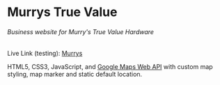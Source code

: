 # Murrys True Value
###### Business website for Murry's True Value Hardware
 
Live Link (testing): [Murrys](http://kim-n.github.io/mtv/)

HTML5, CSS3, JavaScript, and [Google Maps Web API](https://developers.google.com/maps/web/) with custom map styling, map marker and static default location.